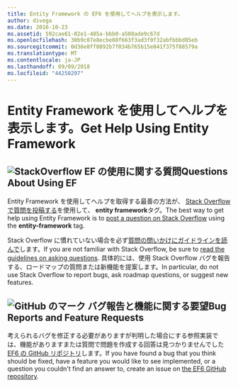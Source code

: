 ```yaml
---
title: Entity Framework の EF6 を使用してヘルプを表示します。
author: divega
ms.date: 2016-10-23
ms.assetid: 592cae61-02e1-485a-bbb0-a508ade9c67d
ms.openlocfilehash: 30b9c07e8ecbe08f663f3ad3f0f32abfbbbd05eb
ms.sourcegitcommit: 0d36e8ff0892b7f034b765b15e041f375f88579a
ms.translationtype: MT
ms.contentlocale: ja-JP
ms.lasthandoff: 09/09/2018
ms.locfileid: "44250297"
---
```

# <a name="get-help-using-entity-framework"></a><span data-ttu-id="564a2-102">Entity Framework を使用してヘルプを表示します。</span><span class="sxs-lookup"><span data-stu-id="564a2-102">Get Help Using Entity Framework</span></span>
## <a name="stackoverflowef6mediastackoverflowpng-questions-about-using-ef"></a>![StackOverflow](~/ef6/media/stackoverflow.png) <span data-ttu-id="564a2-104">EF の使用に関する質問</span><span class="sxs-lookup"><span data-stu-id="564a2-104">Questions About Using EF</span></span>  

<span data-ttu-id="564a2-105">Entity Framework を使用してヘルプを取得する最善の方法が、 [Stack Overflow で質問を投稿する](http://stackoverflow.com/questions/ask)を使用して、 **entity framework**タグ。</span><span class="sxs-lookup"><span data-stu-id="564a2-105">The best way to get help using Entity Framework is to [post a question on Stack Overflow](http://stackoverflow.com/questions/ask) using the **entity-framework** tag.</span></span>  

<span data-ttu-id="564a2-106">Stack Overflow に慣れていない場合を必ず[質問の問いかけにガイドラインを読んで](http://stackoverflow.com/help/asking)します。</span><span class="sxs-lookup"><span data-stu-id="564a2-106">If you are not familiar with Stack Overflow, be sure to [read the guidelines on asking questions](http://stackoverflow.com/help/asking).</span></span> <span data-ttu-id="564a2-107">具体的には、使用 Stack Overflow バグを報告する、ロードマップの質問または新機能を提案します。</span><span class="sxs-lookup"><span data-stu-id="564a2-107">In particular, do not use Stack Overflow to report bugs, ask roadmap questions, or suggest new features.</span></span>  

## <a name="github-markef6mediagithub-mark-32pxpng-bug-reports-and-feature-requests"></a>![GitHub のマーク](~/ef6/media/github-mark-32px.png) <span data-ttu-id="564a2-109">バグ報告と機能に関する要望</span><span class="sxs-lookup"><span data-stu-id="564a2-109">Bug Reports and Feature Requests</span></span>  

<span data-ttu-id="564a2-110">考えられるバグを修正する必要がありますが判明した場合にする参照実装では、機能がありますまたは質問で問題を作成する回答は見つかりませんでした[EF6 の GitHub リポジトリ](https://github.com/aspnet/EntityFramework6/issues)します。</span><span class="sxs-lookup"><span data-stu-id="564a2-110">If you have found a bug that you think should be fixed, have a feature you would like to see implemented, or a question you couldn't find an answer to, create an issue on [the EF6 GitHub repository](https://github.com/aspnet/EntityFramework6/issues).</span></span>
